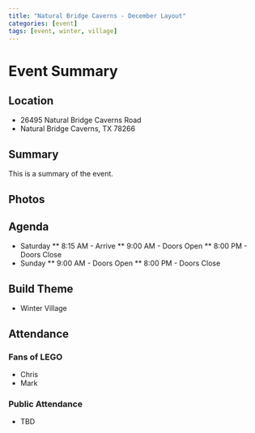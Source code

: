 ```yaml
---
title: "Natural Bridge Caverns - December Layout"
categories: [event]
tags: [event, winter, village]
---
```


# Event Summary

## Location
- 26495 Natural Bridge Caverns Road
- Natural Bridge Caverns, TX 78266

## Summary

This is a summary of the event.

## Photos


## Agenda

* Saturday
** 8:15 AM - Arrive
** 9:00 AM - Doors Open
** 8:00 PM - Doors Close
* Sunday
** 9:00 AM - Doors Open
** 8:00 PM - Doors Close

## Build Theme
- Winter Village

## Attendance

### Fans of LEGO
* Chris
* Mark

### Public Attendance
* TBD

